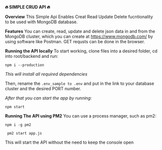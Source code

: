 **:fire: SIMPLE CRUD API :fire:**

**Overview**
This Simple Api Enables Creat Read Update Delete fucntionality to be used with MongoDB database.

**Features**
You can create, read, update and delete json data in and from the MongoDB cluster, which you can create at https://www.mongodb.com/ by using software like Postman. GET requsts can be done in the browser.

**Running the API locally**
To start working, clone files into a desired folder, cd into root/backend and run:

` npm i --production `

*This will install all required dependencies*

Then, rename the `.env_sample to .env` and put in the link to your database cluster and the desired PORT number.

*After that you can start the app by running:*

` npm start `

**Running The API using PM2**
You can use a process manager, such as pm2:

` npm i -g pm2 `

` pm2 start app.js`

This will start the API without the need to keep the console open

